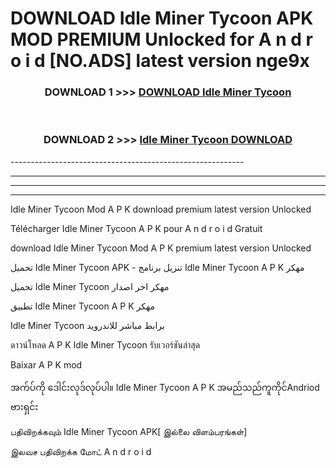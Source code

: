 # DOWNLOAD Idle Miner Tycoon  APK MOD PREMIUM Unlocked for A n d r o i d [NO.ADS] latest version nge9x 



<div align="center">

<h3>DOWNLOAD 1 >>> <a href="https://getmod2.web.app/?judul=Idle Miner Tycoon ">DOWNLOAD Idle Miner Tycoon </a></h3><br>

<h3>DOWNLOAD 2 >>> <a href="https://getmod2.web.app/?judul=Idle Miner Tycoon ">Idle Miner Tycoon  DOWNLOAD </a></h3>

</div>
----------------------------------------------------------

----------------------------------------------------------

----------------------------------------------------------

----------------------------------------------------------

Idle Miner Tycoon  Mod A P K download premium latest version Unlocked

Télécharger Idle Miner Tycoon  A P K pour A n d r o i d Gratuit

download Idle Miner Tycoon  Mod A P K premium latest version Unlocked

تحميل Idle Miner Tycoon  APK - تنزيل برنامج Idle Miner Tycoon  A P K مهكر

تحميل Idle Miner Tycoon  مهكر اخر اصدار

تطبيق Idle Miner Tycoon  A P K مهكر

Idle Miner Tycoon  برابط مباشر للاندرويد

ดาวน์โหลด A P K Idle Miner Tycoon  รับเวอร์ชันล่าสุด

Baixar A P K mod

အက်ပ်ကို ဒေါင်းလုဒ်လုပ်ပါ။ Idle Miner Tycoon  A P K အမည်သည်ကူကိုင်Andriod ဗားရှင်း

பதிவிறக்கவும் Idle Miner Tycoon  APK[ இல்லை விளம்பரங்கள்] 
 
இலவச பதிவிறக்க மோட் A n d r o i d



